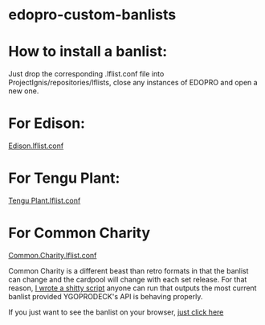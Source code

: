 # edopro-custom-banlists

# How to install a banlist:
Just drop the corresponding .lflist.conf file into ProjectIgnis/repositories/lflists, close any instances of EDOPRO and open a new one. 

# For Edison:
[Edison.lflist.conf](https://github.com/diamonddudetcg/edopro-custom-banlists/releases/tag/Edison)


# For Tengu Plant:
[Tengu Plant.lflist.conf](https://github.com/diamonddudetcg/edopro-custom-banlists/releases/tag/TenguPlant)


# For Common Charity
[Common.Charity.lflist.conf](https://github.com/diamonddudetcg/edopro-custom-banlists/releases/tag/CommonCharity)

Common Charity is a different beast than retro formats in that the banlist can change and the cardpool will change with each set release. For that reason, [I wrote a shitty script](https://github.com/diamonddudetcg/edopro-custom-banlists/blob/main/lflistgen.py) anyone can run that outputs the most current banlist provided YGOPRODECK's API is behaving properly.

If you just want to see the banlist on your browser, [just click here](https://diamonddudetcg.github.io/edopro-custom-banlists/)